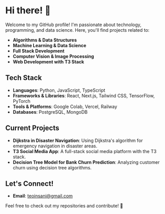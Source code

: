 # Hi there! 👋

Welcome to my GitHub profile! I'm passionate about technology, programming, and data science. Here, you'll find projects related to:

- **Algorithms & Data Structures**
- **Machine Learning & Data Science**
- **Full Stack Development**
- **Computer Vision & Image Processing**
- **Web Development with T3 Stack**

## Tech Stack
- **Languages**: Python, JavaScript, TypeScript
- **Frameworks & Libraries**: React, Next.js, Tailwind CSS, TensorFlow, PyTorch
- **Tools & Platforms**: Google Colab, Vercel, Railway
- **Databases**: PostgreSQL, MongoDB

## Current Projects
- **Dijkstra in Disaster Navigation**: Using Dijkstra's algorithm for emergency navigation in disaster areas.
- **T3 Social Media App**: A full-stack social media platform with the T3 stack.
- **Decision Tree Model for Bank Churn Prediction**: Analyzing customer churn using decision tree algorithms.

## Let's Connect!
- **Email**: teoinsani@gmail.com

Feel free to check out my repositories and contribute! 🚀
